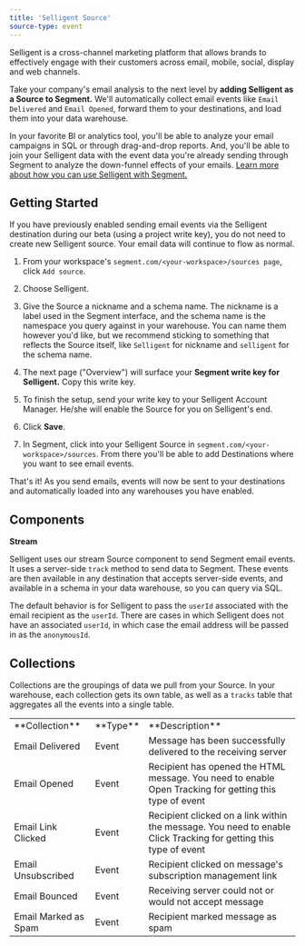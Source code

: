 ```yaml
---
title: 'Selligent Source'
source-type: event
---
```

Selligent is a cross-channel marketing platform that allows brands to effectively engage with their customers across email, mobile, social, display and web channels. 

Take your company's email analysis to the next level by **adding Selligent as a Source to Segment.** We'll automatically collect email events like `Email Delivered` and `Email Opened`, forward them to your destinations, and load them into your data warehouse. 

In your favorite BI or analytics tool, you'll be able to analyze your email campaigns in SQL or through drag-and-drop reports. And, you'll be able to join your Selligent data with the event data you're already sending through Segment to analyze the down-funnel effects of your emails. [Learn more about how you can use Selligent with Segment.](/sources/selligent)


## Getting Started

If you have previously enabled sending email events via the Selligent destination during our beta (using a project write key), you do not need to create new Selligent source. Your email data will continue to flow as normal.

1. From your workspace's `segment.com/<your-workspace>/sources page`, click `Add source`.

2. Choose Selligent.

3. Give the Source a nickname and a schema name. The nickname is a label used in the Segment interface, and the schema name is the namespace you query against in your warehouse. You can name them however you'd like, but we recommend sticking to something that reflects the Source itself, like `Selligent` for nickname and `selligent` for the schema name.

4. The next page ("Overview") will surface your **Segment write key for Selligent.** Copy this write key. 

5. To finish the setup, send your write key to your Selligent Account Manager. He/she will enable the Source for you on Selligent's end. 

6. Click **Save**.

7. In Segment, click into your Selligent Source in `segment.com/<your-workspace>/sources`. From there you'll be able to add Destinations where you want to see email events.

That's it! As you send emails, events will now be sent to your destinations and automatically loaded into any warehouses you have enabled. 

## Components

**Stream**

Selligent uses our stream Source component to send Segment email events. It uses a server-side `track` method to send data to Segment. These events are then available in any destination that accepts server-side events, and available in a schema in your data warehouse, so you can query via SQL. 

The default behavior is for Selligent to pass the `userId` associated with the email recipient as the `userId`. There are cases in which Selligent does not have an associated `userId`, in which case the email address will be passed in as the `anonymousId`. 

## Collections

Collections are the groupings of data we pull from your Source. In your warehouse, each collection gets its own table, as well as a `tracks` table that aggregates all the events into a single table. 

<table>
  <tr>
    <td>**Collection**</td>
    <td>**Type**</td>
    <td>**Description**</td>
  </tr>
  <tr>
    <td>Email Delivered</td>
    <td>Event</td>
    <td>Message has been successfully delivered to the receiving server</td>
  </tr>
  <tr>
    <td>Email Opened</td>
    <td>Event</td>
    <td>Recipient has opened the HTML message. You need to enable Open Tracking for getting this type of event</td>
  </tr>
    <tr>
    <td>Email Link Clicked</td>
    <td>Event</td>
    <td>Recipient clicked on a link within the message. You need to enable Click Tracking for getting this type of event</td>
  </tr>
    <tr>
    <td>Email Unsubscribed</td>
    <td>Event</td>
    <td>Recipient clicked on message's subscription management link</td>
  </tr>
    <tr>
    <td>Email Bounced</td>
    <td>Event</td>
    <td>Receiving server could not or would not accept message</td>
  </tr>
    <tr>
    <td>Email Marked as Spam</td>
    <td>Event</td>
    <td>Recipient marked message as spam</td>
  </tr>
</table>

<!-- Example: To query the Email Delivered table, you'd write a query like this:

```sql
select *
from selligent.email_delivered
```


<table>
</table> -->
